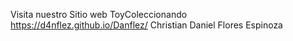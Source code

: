 Visita nuestro Sitio web ToyColeccionando
https://d4nflez.github.io/Danflez/
Christian Daniel Flores Espinoza
